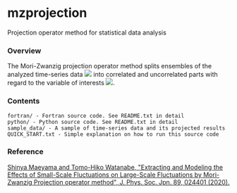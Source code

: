   mzprojection
=================

Projection operator method for statistical data analysis


### Overview ###

The Mori-Zwanzig projection operator method splits ensembles of the analyzed time-series data <img src="https://latex.codecogs.com/gif.latex?f(t)^i" /> into correlated and uncorrelated parts with regard to the variable of interests <img src="https://latex.codecogs.com/gif.latex?u(t)^i" />.


### Contents ###

    fortran/ - Fortran source code. See README.txt in detail  
    python/ - Python source code. See README.txt in detail  
    sample_data/ - A sample of time-series data and its projected results  
    QUICK_START.txt - Simple explanation on how to run this source code  

### Reference ###

[Shinya Maeyama and Tomo-Hiko Watanabe, "Extracting and Modeling the Effects of Small-Scale Fluctuations on Large-Scale Fluctuations by Mori-Zwanzig Projection operator method", J. Phys. Soc. Jpn. 89, 024401 (2020).](https://doi.org/10.7566/JPSJ.89.024401)

